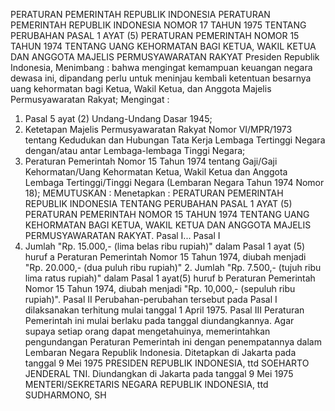  PERATURAN PEMERINTAH REPUBLIK INDONESIA PERATURAN PEMERINTAH REPUBLIK INDONESIA NOMOR 17 TAHUN 1975 TENTANG PERUBAHAN PASAL 1 AYAT (5) PERATURAN PEMERINTAH NOMOR 15 TAHUN 1974 TENTANG UANG KEHORMATAN BAGI KETUA, WAKIL KETUA DAN ANGGOTA MAJELIS PERMUSYAWARATAN RAKYAT Presiden Republik Indonesia,
Menimbang :
 bahwa mengingat kemampuan keuangan negara dewasa ini, dipandang perlu untuk meninjau kembali ketentuan besarnya uang kehormatan bagi Ketua, Wakil Ketua, dan Anggota Majelis Permusyawaratan Rakyat;
Mengingat :

1. Pasal 5 ayat (2) Undang-Undang Dasar 1945;
2. Ketetapan Majelis Permusyawaratan Rakyat Nomor VI/MPR/1973 tentang Kedudukan dan Hubungan Tata Kerja Lembaga Tertinggi Negara dengan/atau antar Lembaga-lembaga Tinggi Negara;
3. Peraturan Pemerintah Nomor 15 Tahun 1974 tentang Gaji/Gaji Kehormatan/Uang Kehormatan Ketua, Wakil Ketua dan Anggota Lembaga Tertinggi/Tinggi Negara (Lembaran Negara Tahun 1974 Nomor 18);
MEMUTUSKAN :
 Menetapkan : PERATURAN PEMERINTAH REPUBLIK INDONESIA TENTANG PERUBAHAN PASAL 1 AYAT (5) PERATURAN PEMERINTAH NOMOR 15 TAHUN 1974 TENTANG UANG KEHORMATAN BAGI KETUA, WAKIL KETUA DAN ANGGOTA MAJELIS PERMUSYAWARATAN RAKYAT. Pasal I...
Pasal I
1. Jumlah "Rp. 15.000,- (lima belas ribu rupiah)" dalam Pasal 1 ayat (5) huruf a Peraturan Pemerintah Nomor 15 Tahun 1974, diubah menjadi "Rp. 20.000,- (dua puluh ribu rupiah)" 2. Jumlah "Rp. 7.500,- (tujuh ribu lima ratus rupiah)" dalam Pasal 1 ayat(5) huruf b Peraturan Pemerintah Nomor 15 Tahun 1974, diubah menjadi "Rp. 10,000,- (sepuluh ribu rupiah)".
Pasal II
Perubahan-perubahan tersebut pada Pasal I dilaksanakan terhitung mulai tanggal 1 April 1975. Pasal III Peraturan Pemerintah ini mulai berlaku pada tanggal diundangkannya. Agar supaya setiap orang dapat mengetahuinya, memerintahkan pengundangan Peraturan Pemerintah ini dengan penempatannya dalam Lembaran Negara Republik Indonesia. Ditetapkan di Jakarta pada tanggal 9 Mei 1975 PRESIDEN REPUBLIK INDONESIA, ttd SOEHARTO JENDERAL TNI. Diundangkan di Jakarta pada tanggal 9 Mei 1975 MENTERI/SEKRETARIS NEGARA REPUBLIK INDONESIA, ttd SUDHARMONO, SH